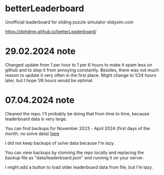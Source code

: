 # betterLeaderboard
Unofficial leaderboard for sliding puzzle simulator slidysim.com 

https://dphdmn.github.io/betterLeaderboard/

# 29.02.2024 note

Changed update from 1 per hour to 1 per 6 hours to make it spam less on github and to stop it from annoying constantly. 
Besides, there was not much reason to update it very often in the first place.
Might change to 1/24 hours later, but I hope 1/6 hours would be optimal.

# 07.04.2024 note

Cleaned the repo. I'll probably be doing that from time to time, because leaderboard data is very large.

You can find backups for November 2023 - April 2024 (first days of the month, no solve data) [here](https://drive.google.com/file/d/1dzUc0bwpY4PUppNLjEXhW1WWHCu7CL-V/view?usp=sharing)

I did not keep backups of solve data because I'm lazy.

You can view backups by clonning the repo locally and replacing the backup file as "data/leaderboard.json" and running it on your server.

I might add a button to load older leaderboard data from file, but I'm lazy.
